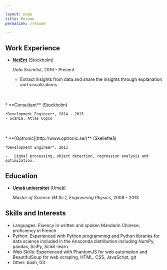 ```yaml
---

layout: page
title: Resume
permalink: /resume

---
```


Work Experience
---------------

*   **[NetEnt](http://briancaffey2010.wixsite.com/capital-websites/contact)** (Stockholm)

    *Data Scientist*, 2016 - Present

    -	Extract insights from data and share the insights through explanation and visualizations.
<br>
<br>
*   **Consultant** (Stockholm)

    *Development Engineer*, 2014 - 2015
	- Scania, Atlas Copco
<br>
<br>
*   **[Optronic](http://www.optronic.se/)** (Skellefteå)

    *Development Engineer*, 2013

    -   Signal processing, object detection, regression analysis and optimization.



Education
---------

*   **[Umeå universitet](http://www.umu.se/)** (Umeå)

    *Master of Science (M.Sc.), Engineering Physics*, 2008 - 2013


Skills and Interests
------

* Languages: Fluency in written and spoken Mandarin Chinese; proficiency in French
* Python: Experienced with Python programming and Python libraries for data science included in the Anaconda distribution including NumPy, pandas, SciPy, Scikit-learn.
* Web Skills: Experienced with PhantomJS for web automation and BeautifulSoup for web scraping, HTML, CSS, JavaScript, git
* Other: bash, Git
